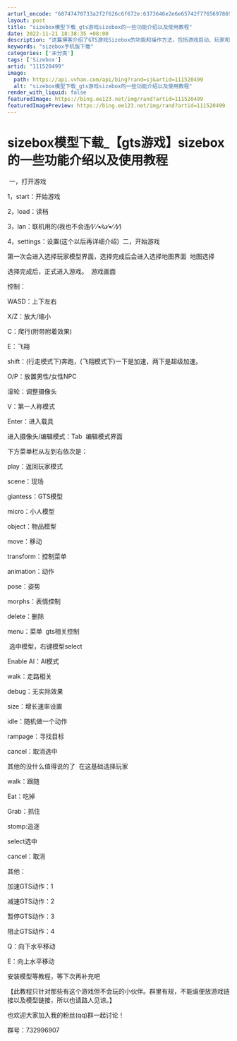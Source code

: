 ```yaml
---
arturl_encode: "68747470733a2f2f626c6f672e:6373646e2e6e65742f77656978696e5f33393732393131352f:61727469636c652f64657461696c732f313131353230343939"
layout: post
title: "sizebox模型下载_gts游戏sizebox的一些功能介绍以及使用教程"
date: 2022-11-21 18:38:35 +08:00
description: "这篇博客介绍了GTS游戏Sizebox的功能和操作方法，包括游戏启动、玩家和地图选择，以及游戏中的人"
keywords: "sizebox手机版下载"
categories: ['未分类']
tags: ['Sizebox']
artid: "111520499"
image:
  path: https://api.vvhan.com/api/bing?rand=sj&artid=111520499
  alt: "sizebox模型下载_gts游戏sizebox的一些功能介绍以及使用教程"
render_with_liquid: false
featuredImage: https://bing.ee123.net/img/rand?artid=111520499
featuredImagePreview: https://bing.ee123.net/img/rand?artid=111520499
---
```


# sizebox模型下载\_【gts游戏】sizebox的一些功能介绍以及使用教程

![]()
一，打开游戏

1，start：开始游戏

2，load：读档

3，lan：联机用的(我也不会连⁄(⁄ ⁄•⁄ω⁄•⁄ ⁄)⁄)

4，settings：设置(这个以后再详细介绍)
![]()
二，开始游戏

第一次会进入选择玩家模型界面，选择完成后会进入选择地图界面
![]()
地图选择

选择完成后，正式进入游戏。
![]()
游戏画面

控制：

WASD：上下左右

X/Z：放大/缩小

C：爬行(附带附着效果)

E：飞翔

shift：(行走模式下)奔跑，(飞翔模式下)一下是加速，两下是超级加速。

O/P：放置男性/女性NPC

滚轮：调整摄像头

V：第一人称模式

Enter：进入载具

进入摄像头/编辑模式：Tab
![]()
编辑模式界面

下方菜单栏从左到右依次是：

play：返回玩家模式

scene：现场

giantess：GTS模型

micro：小人模型

object：物品模型

move：移动

transform：控制菜单

animation：动作

pose：姿势

morphs：表情控制

delete：删除

menu：菜单
![]()
gts相关控制

![]()
选中模型，右键模型select

Enable Al：Al模式

walk：走路相关

debug：无实际效果

size：增长速率设置

idle：随机做一个动作

rampage：寻找目标

cancel：取消选中

其他的没什么值得说的了
![]()
在这基础选择玩家

walk：跟随

Eat：吃掉

Grab：抓住

stomp:追逐

select选中

cancel：取消

其他：

加速GTS动作：1

减速GTS动作：2

暂停GTS动作：3

阻止GTS动作：4

Q：向下水平移动

E：向上水平移动

安装模型等教程，等下次再补充吧

【此教程只针对那些有这个游戏但不会玩的小伙伴。群里有规，不能谁便放游戏链接以及模型链接，所以也请路人见谅。】

也欢迎大家加入我的粉丝(qq)群一起讨论！

群号：732996907